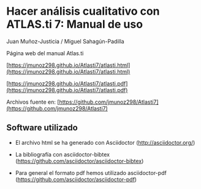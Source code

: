 # Hacer análisis cualitativo con ATLAS.ti 7: Manual de uso

Juan Muñoz-Justicia / Miguel Sahagún-Padilla

Página web del manual Atlas.ti

[https://jmunoz298.github.io/Atlasti7/atlasti.html](https://jmunoz298.github.io/Atlasti7/atlasti.html)

[https://jmunoz298.github.io/Atlasti7/atlasti.pdf](https://jmunoz298.github.io/Atlasti7/atlasti.pdf)

Archivos fuente en: [https://github.com/jmunoz298/Atlasti7](https://github.com/jmunoz298/Atlasti7)


## Software utilizado

* El archivo html se ha generado con Asciidoctor (http://asciidoctor.org/)

* La bibliografía con asciidoctor-bibtex (https://github.com/asciidoctor/asciidoctor-bibtex)

* Para general el formato pdf hemos utilizado asciidoctor-pdf (https://github.com/asciidoctor/asciidoctor-pdf)
